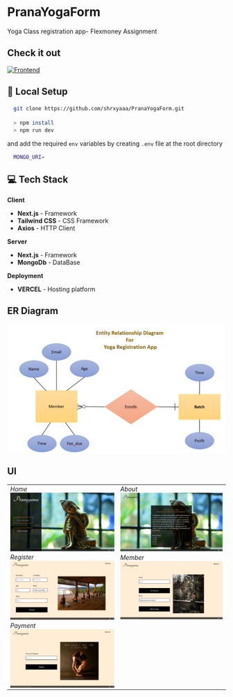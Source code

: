 # PranaYogaForm
Yoga Class registration app- Flexmoney Assignment

## Check it out
[![Frontend](https://img.shields.io/badge/Project-deployed-blue?style=for-the-badge&logo=appveyor)](https://prana-yoga.vercel.app/)

## 🔬 Local Setup


```bash
  git clone https://github.com/shrxyaaa/PranaYogaForm.git

  > npm install
  > npm run dev
```

  and add the required ```env``` variables by creating ```.env``` file at the root directory


 ```bash
   MONGO_URI=
```   


## 💻 Tech Stack 

**Client**

- **Next.js** - Framework
- **Tailwind CSS** - CSS Framework
- **Axios** - HTTP Client

**Server**

- **Next.js** - Framework
- **MongoDb** - DataBase

**Deployment**

- **VERCEL** - Hosting platform

## ER Diagram

<img align="center" alt="ER Diagram" width="800"
 src="https://github.com/shrxyaaa/PranaYogaForm/blob/main/yoga-class/public/PY_ERD.png">


## UI

<table>
  <tr>
    <td> 
   <em>Home</em>
     <img align="left" alt="ER Diagram" width="400"
      src="https://github.com/shrxyaaa/PranaYogaForm/blob/main/yoga-class/public/PY_Home.png">
    </td>
    <td>
      <em>About</em>
       <img align="left" alt="ER Diagram" width="400"
       src="https://github.com/shrxyaaa/PranaYogaForm/blob/main/yoga-class/public/PY_About.png">
    </td>
   </tr>
   <tr>
      <td>
        <em>Register</em>
      <img align="left" alt="ER Diagram" width="400"
       src="https://github.com/shrxyaaa/PranaYogaForm/blob/main/yoga-class/public/PY_Registration.png">
  <td>
   <em>Member</em>
   <img align="left" alt="ER Diagram" width="400"
    src="https://github.com/shrxyaaa/PranaYogaForm/blob/main/yoga-class/public/PY_Member.png"></td>
  </td>
  </tr>
  
  <tr>
  <td>
   <em>Payment</em>
   <img align="left" alt="ER Diagram" width="400"
   src="https://github.com/shrxyaaa/PranaYogaForm/blob/main/yoga-class/public/PY_Payment.png">
  </td>
  </tr>
</table>



